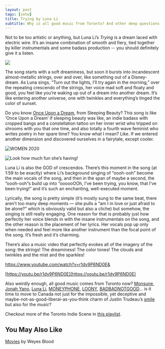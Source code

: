 ```yaml
---
layout: post
tags: [sotw]
title: Trying by Luna Li
subtitle: Why is all good music from Toronto? And other deep questions...
---
```


Not to be too artistic or anything, but Luna Li’s *Trying* is a dream laced with electric wire. It’s an insane combination of smooth and fiery, tied together by killer instrumentals and some badass production -- you should definitely give it a listen.

![](https://f4.bcbits.com/img/a2067753946_10.jpg)

[](https://www.google.com/url?sa=i&url=https%3A%2F%2Flunali.bandcamp.com%2Ftrack%2Ftrying&psig=AOvVaw2BkdqB-VxozEw3nxKak767&ust=1587357584607000&source=images&cd=vfe&ved=0CAIQjRxqFwoTCKisvv3V8-gCFQAAAAAdAAAAABAD)
[](https://www.google.com/url?sa=i&url=https%3A%2F%2Fwww.chelseabrimstinphotography.com%2Ffullscreen-page%2Fcomp-j7dehqpw%2F42d477c3-d39d-489e-aa88-390a53e2adb5%2F3%2F%253Fi%253D3%2526s%253Dstyle-ja13fh6h&psig=AOvVaw21GPhUAUK4KGYIDH2aFG2G&ust=1587356294955000&source=images&cd=vfe&ved=0CAIQjRxqFwoTCLjAsKXR8-gCFQAAAAAdAAAAABAD)The song starts with a soft dreaminess, but soon it bursts into incandescent almost-metallic strings, over and over, like something out of a Disney-dream. As Luna sings, “Turn out the lights, I’ll try again in the morning,” over the repeating crescendo of the strings, her voice mad soft and floaty and good, you feel like you’re waking up out of a dream into another dream. It’s like entering another universe, one with twinkles and everything’s tinged the color of sunset. 

Do you know [Once Upon a Dream](https://www.youtube.com/watch?v=LCCxnuLlS18), from Sleeping Beauty? This song is like ‘Once Upon a Dream’ if sleeping beauty was like, an indie badass with cropped bangs and a constellation tattoo on her inner wrist who tripped on shrooms with you that one time, and also totally a fourth wave feminist who writes poetry in her spare time? You know what I mean? Like. If we entered another dimension and discovered ourselves in a fairytale, except cooler. 


![WOMEN 2020](https://hamiltonrising.com/wp-content/uploads/2019/10/LunaL-7-1024x683.jpg)

![Look how much fun she’s having!](https://paper-attachments.dropbox.com/s_C4E26F99EAE1DDB52CCAB2600A14E6336344EB91CFE7D03CEC32FD4A3485201D_1587270112343_image.png)

[](https://www.google.com/url?sa=i&url=https%3A%2F%2Fwww.oneintenwords.com%2F2019%2F07%2Fnxne-2019-luna-li-at-royal-mountain.html&psig=AOvVaw2BWx26cUAcNkJR4iHwgB7z&ust=1587356400493000&source=images&cd=vfe&ved=0CAIQjRxqFwoTCJClksbR8-gCFQAAAAAdAAAAABAJ)
Luna Li is also the GOD of crescendos. There’s this moment in the song (at 1:59 to be exactly) where Li’s background singing of “oooh-ooh” become the main vocals of the song, and then in the span of maybe a second, the “oooh-ooh”s build up into “oooooOOh, I’ve been trying, you know, that I’ve been trying!” and it’s such an enchanting, well-executed moment. 

Lyrically, the song is pretty simple (it’s mostly sung to the same beat, there aren’t too many deep moments — she pulls a “am I in love or just afraid to be alone?” which is obviously valid but also a cliche) but somehow, the singing is still really engaging. One reason for that is probably just how perfectly her voice blends in with the insane instrumentals on the song, and the other reason is the placement of her lyrics. Her vocals pop up only when needed and feel more like another instrument than the focal point of the song. It’s fresh and it’s charming. 

There’s also a music video that perfectly evokes all of the imagery of the song: the strings! The dreaminess! The color tones! The clouds and twinkles and the mist and the sparkles! 

https://www.youtube.com/watch?v=r1dy9P6ND0E&


[https://youtu.be/r1dy9P6ND0E](https://youtu.be/r1dy9P6ND0E)

Also weirdly enough, all good music comes from Toronto now?
[Monsune](https://open.spotify.com/artist/6NgYKD0TKGjwtRFqTyyqKF?si=_u96nitGS7exopTCAelcsA), [Jonah Yano](https://open.spotify.com/artist/4Js9qeA7KMFyjBYHEjFaeJ?si=RJg-s9EqTLCM4qvrGSbZ2w), [Luna Li](https://open.spotify.com/artist/4ZAk3yVJdtf1CFnTiG08U3?si=dyEcFSSBRjO3kVNY23InkQ), [MONEYPHONE](https://open.spotify.com/artist/3siLw69GHBIbLDvDdoFphB?si=gsdH97oFSSuyS2FLC9RgVg), [LOONY](https://open.spotify.com/artist/0xSfdfhcXN6T8M5gt7VwK0?si=aWi9Yr0jSr-ygbxdIjMx4A), [BADBADNOTGOOD](https://open.spotify.com/artist/65dGLGjkw3UbddUg2GKQoZ?si=M5vEaj51Q8a56odxYoJlQg)… is it time to move to Canada not just for the impossible, yet deceptive and maybe-not-as-good-liberal-as-you-think charm of Justin Trudeau’s [smile](https://thenypost.files.wordpress.com/2019/09/trudeau-blackface.jpg?quality=90&strip=all&w=1236&h=820&crop=1) but also for the *music*? 

Checkout more of the Toronto Indie Scene in [this playlist](https://open.spotify.com/playlist/0eKrj9ZnsIAYUMsbREmS2R). 


## You May Also Like

[Movies](https://open.spotify.com/track/31LKL7XfxR1PTm6Or9KTKv) by Weyes Blood

